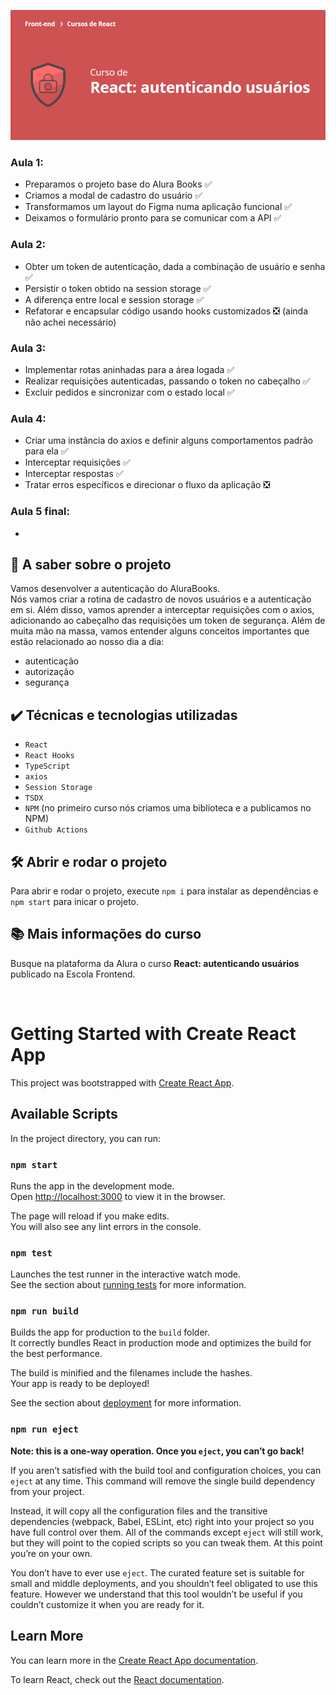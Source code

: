![React: autenticando usuários](curso.png)

### Aula 1:
- Preparamos o projeto base do Alura Books :white_check_mark:
- Criamos a modal de cadastro do usuário :white_check_mark:
- Transformamos um layout do Figma numa aplicação funcional :white_check_mark:
- Deixamos o formulário pronto para se comunicar com a API :white_check_mark:
### Aula 2:
- Obter um token de autenticação, dada a combinação de usuário e senha :white_check_mark:
- Persistir o token obtido na session storage :white_check_mark:
- A diferença entre local e session storage :white_check_mark:
- Refatorar e encapsular código usando hooks customizados :negative_squared_cross_mark:	(ainda não achei necessário)
### Aula 3:
- Implementar rotas aninhadas para a área logada :white_check_mark:
- Realizar requisições autenticadas, passando o token no cabeçalho :white_check_mark:
- Excluir pedidos e sincronizar com o estado local :white_check_mark:
### Aula 4:
- Criar uma instância do axios e definir alguns comportamentos padrão para ela :white_check_mark:
- Interceptar requisições :white_check_mark:
- Interceptar respostas :white_check_mark:
- Tratar erros específicos e direcionar o fluxo da aplicação :negative_squared_cross_mark:
### Aula 5 final:
- 

## 🔨 A saber sobre o projeto
Vamos desenvolver a autenticação do AluraBooks.<br>
Nós vamos criar a rotina de cadastro de novos usuários e a autenticação em si. Além disso, vamos aprender a interceptar requisições com o axios, adicionando ao cabeçalho das requisições um token de segurança.
Além de muita mão na massa, vamos entender alguns conceitos importantes que estão relacionado ao nosso dia a dia:
- autenticação
- autorização
- segurança

## ✔️ Técnicas e tecnologias utilizadas
- `React`
- `React Hooks`
- `TypeScript`
- `axios`
- `Session Storage`
- `TSDX`
- `NPM` (no primeiro curso nós criamos uma biblioteca e a publicamos no NPM)
- `Github Actions`

## 🛠️ Abrir e rodar o projeto
Para abrir e rodar o projeto, execute `npm i` para instalar as dependências e `npm start` para inicar o projeto.

## 📚 Mais informações do curso
Busque na plataforma da Alura o curso **React: autenticando usuários** publicado na Escola Frontend.

<br>




# Getting Started with Create React App

This project was bootstrapped with [Create React App](https://github.com/facebook/create-react-app).

## Available Scripts

In the project directory, you can run:

### `npm start`

Runs the app in the development mode.\
Open [http://localhost:3000](http://localhost:3000) to view it in the browser.

The page will reload if you make edits.\
You will also see any lint errors in the console.

### `npm test`

Launches the test runner in the interactive watch mode.\
See the section about [running tests](https://facebook.github.io/create-react-app/docs/running-tests) for more information.

### `npm run build`

Builds the app for production to the `build` folder.\
It correctly bundles React in production mode and optimizes the build for the best performance.

The build is minified and the filenames include the hashes.\
Your app is ready to be deployed!

See the section about [deployment](https://facebook.github.io/create-react-app/docs/deployment) for more information.

### `npm run eject`

**Note: this is a one-way operation. Once you `eject`, you can’t go back!**

If you aren’t satisfied with the build tool and configuration choices, you can `eject` at any time. This command will remove the single build dependency from your project.

Instead, it will copy all the configuration files and the transitive dependencies (webpack, Babel, ESLint, etc) right into your project so you have full control over them. All of the commands except `eject` will still work, but they will point to the copied scripts so you can tweak them. At this point you’re on your own.

You don’t have to ever use `eject`. The curated feature set is suitable for small and middle deployments, and you shouldn’t feel obligated to use this feature. However we understand that this tool wouldn’t be useful if you couldn’t customize it when you are ready for it.

## Learn More

You can learn more in the [Create React App documentation](https://facebook.github.io/create-react-app/docs/getting-started).

To learn React, check out the [React documentation](https://reactjs.org/).
